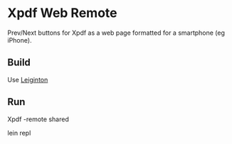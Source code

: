 # Xpdf Web Remote

Prev/Next buttons for Xpdf as a web page formatted for a smartphone (eg iPhone).

## Build

Use [Leiginton](http://github.com/technomancy/leiningen)

## Run

Xpdf -remote shared <pdf> 

lein repl
